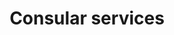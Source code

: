 ---
title: Consular services
longTitle: 'Consular services'
tags:
- gccommon
french:
- "[[Services consulaires]]"
---